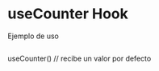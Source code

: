 # useCounter Hook

Ejemplo de uso
```const { counter, increment, decrement, reset } = useCounter(10);
```
useCounter() // recibe un valor por defecto
